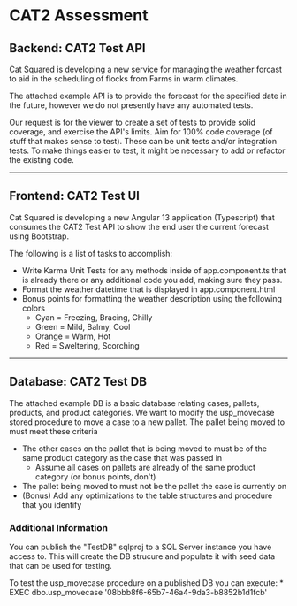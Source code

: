 # CAT2 Assessment

## Backend: CAT2 Test API
Cat Squared is developing a new service for managing the weather forcast to aid in the scheduling of flocks from Farms in warm climates.

The attached example API is to provide the forecast for the specified date in the future, however we do not presently have any automated tests.

Our request is for the viewer to create a set of tests to provide solid coverage, and exercise the API's limits. Aim for 100%
code coverage (of stuff that makes sense to test). These can be unit tests and/or integration tests. To make things easier
to test, it might be necessary to add or refactor the existing code.

---
## Frontend: CAT2 Test UI
Cat Squared is developing a new Angular 13 application (Typescript) that consumes the CAT2 Test API to show the end user the current
forecast using Bootstrap. 

The following is a list of tasks to accomplish:

- Write Karma Unit Tests for any methods inside of app.component.ts that is already there or any additional code you add, making sure they pass.
- Format the weather datetime that is displayed in app.component.html
- Bonus points for formatting the weather description using the following colors
  - Cyan = Freezing, Bracing, Chilly
  - Green = Mild, Balmy, Cool
  - Orange = Warm, Hot
  - Red = Sweltering, Scorching

---
## Database: CAT2 Test DB
The attached example DB is a basic database relating cases, pallets, products, and product categories. We want to modify the usp_movecase stored procedure to move a case to a new pallet.
The pallet being moved to must meet these criteria      
  * The other cases on the pallet that is being moved to must be of the same product category as the case that was passed in   
    * Assume all cases on pallets are already of the same product category (or bonus points, don't)
  * The pallet being moved to must not be the pallet the case is currently on
  * (Bonus) Add any optimizations to the table structures and procedure that you identify

### Additional Information
You can publish the "TestDB" sqlproj to a SQL Server instance you have access to. This will create the DB strucure and populate it with seed data that can be used for testing.

To test the usp_movecase procedure on a published DB you can execute: 
    * EXEC dbo.usp_movecase '08bbb8f6-65b7-46a4-9da3-b8852b1d1fcb'

